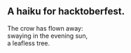﻿##  A haiku for hacktoberfest.

The crow has flown away:  
swaying in the evening sun,  
a leafless tree.
